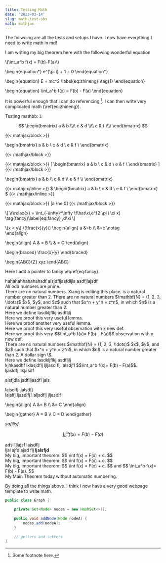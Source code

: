 ```yaml
---
title: Testing Math 
date: '2023-03-14'
slug: math-test-obs
math: mathjax
---
```


The follwoing are all the tests and setups I have. I now have everything I need to write math in md!

I am writing my big theorem here with the following wonderful equation

\\(\int_a^b f(x) = F(b)-F(a)\\)

\begin{equation*}
   e^{\pi i} + 1 = 0
\end{equation*}

\begin{equation}
   E = mc^2 \label{eq:zhineng} \tag{1}
\end{equation}

\begin{equation}
   \int_a^b f(x) = F(b) - F(a)
\end{equation}

It is powerful enough that I can do referencing [^1].
I can then write very complicated math (\ref{eq:zhineng}).

Testing mathbb: $\mathbb{1}$

$$
  \begin{bmatrix}
    a & b \\\\
    c & d \\\\
    e & f \\\\
  \end{bmatrix}
$$

{{< mathjax/block >}}

  \begin{bmatrix}
    a & b \\
    c & d \\
    e & f \\
  \end{bmatrix}

{{< /mathjax/block >}}

{{< mathjax/block >}}
\[
    \begin{bmatrix}
    a & b \\
    c & d \\
    e & f \\
  \end{bmatrix}
\]
{{< /mathjax/block >}}

  \begin{bmatrix}
      a & b \\\\
      c & d \\\\
      e & f \\\\
  \end{bmatrix}

{{< mathjax/inline >}}
$
    \begin{bmatrix}
    a & b \\
    c & d \\
    e & f \\
  \end{bmatrix}
$
{{< /mathjax/inline >}}



{{< mathjax/block >}}
\[a \ne 0\]
{{< /mathjax/block >}}



\\[ 
 \f\relax{x} = \int_{-\infty}^\infty 
    \f\hat\xi\,e^{2 \pi i \xi x} \tag{fancy}\label{eq:fancy}
    \,d\xi 
\\]
  
 \\(x < y\\)
  \\(\frac{x}{y}\\)
\begin{align}
a &=b \\\\
  &=c \notag  
\end{align}


\begin{align} A & = B \\\\ & = C \end{align}


\begin{braced} \frac{x}{y} \end{braced}

\begin{ABC}{Z} xyz \end{ABC}

Here I add a pointer to fancy \eqref{eq:fancy}.
<div class="theorem mathjax" text='New theorem'>
hahahahhahahahsdf alsjdfljasfdljla asdfjlajsdf
</div> 


<div class="theorem" text='Prime numbers'>
All odd numbers are prime.
</div>

<div class="proof mathjax">
There are no natural numbers. Xiang is editing this place.
is a natural number greater than 2.   There are no natural numbers $\mathbf{N} = (1, 2, 3, \ldots)$ $x$, $y$, and $z$ such that $x^n + y^n = z^n$, in which $n$ is a natural number greater than 2.
</div>

<div class="definition", text="Big Idea">
Here we define lasdkljflkj asdfljlj
</div>

<div class="lemma">
Here we proof this very useful lemma.
</div>

<div class="lemma", text='another lemma'>
Here we proof another very useful lemma.
</div>

<div class="obs", text="Big Observation">
Here we proof this very useful observation with x new def.
</div>

<div class="obs mathjax", text="Big Observation2">
  Here we proof this very $$\int_a^b f(x)= F(b) - F(a)$$ observation with x new def.
</div>


<div class="theorem mathjax">
  There are no natural numbers $\mathbf{N} = (1, 2, 3, \ldots)$ $x$, $y$, and $z$ such that $x^n + y^n = z^n$, in which $n$ is a natural number greater than 2. A dollar sign \$.
</div>

<div class="definition mathjax", text="Big Idea">
Here we define lasdkljflkj asdfljlj
</div>

<div class="proof mathjax">
kjhkasdhf lklasjdflj ljljasd fljl alsdjfl $$\int_a^b f(x)= F(b) - F(a)$$.
</div> 

<div class="theorem mathjax" text='Fermat Last Theorem'>
ljasldfj llkjasdf

alsfjdla jsdflljasdfl jals
</div> 

<div class="obs mathjax" >
lajsdlfj
ljalsdfj 
</div> 

<div class="obs mathjax" text='Another Observation'>
lajslfj ljasdlfj l aljsdflj jljasdlf 
</div>  

\begin{align}
  A &= B \\\\
    &= C
\end{align}

\begin{gather}
    A = B \\\\
    C = D
\end{gather}

$safjljsf$

$$
  \int_a^b f(x) = F(b)- F(a)
$$

<div class="lemma mathjax">
adsllljlajsf
lajsdflj
</div> 

<div class="lemma mathjax" text='haha'>
ljal sjfdlajsd flj <strong>ljalsfjd </strong>
</div> 

<div class="theorem mathjax" text='Big Theorem' number="5.5">
My big, important theorem:
$$
  \int f(x) = F(x) + c.
$$
</div> 

<div class="definition mathjax" text='Big Theorem' number="5.5">
My big, important theorem:
$$
  \int f(x) = F(x) + c.
$$
</div> 

<div class="obs mathjax" text='Big Theorem' number="5.5">
My big, important theorem:
$$
  \int f(x) = F(x) + c.
$$
and
$$
  \int_a^b f(x)= F(b) - F(a).
$$
</div> 

<div class="theorem-no-number mathjax" text='Main Theorem'>
    My Main Theorem today without automatic numbering.
</div> 

By doing all the things above. I think I now have a very good webpage template to write math.



```java {linenos=table,hl_lines=[199,"203-204"],linenostart=199}
public class Graph {

    private Set<Node> nodes = new HashSet<>();
    
    public void addNode(Node nodeA) {
        nodes.add(nodeA);
    }

    // getters and setters 
}
```

[^1]: Some footnote here.
